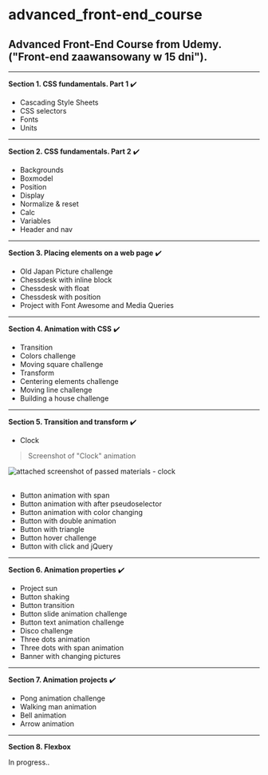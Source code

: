 # advanced_front-end_course
## Advanced Front-End Course from Udemy.  ("Front-end zaawansowany w 15 dni").

- - -

**Section 1. CSS fundamentals. Part 1** :heavy_check_mark:
* Cascading Style Sheets
* CSS selectors 
* Fonts
* Units

- - -

**Section 2. CSS fundamentals. Part 2** :heavy_check_mark:
* Backgrounds
* Boxmodel
* Position 
* Display 
* Normalize & reset
* Calc
* Variables
* Header and nav

- - -

**Section 3. Placing elements on a web page** :heavy_check_mark:
* Old Japan Picture challenge
* Chessdesk with inline block
* Chessdesk with float
* Chessdesk with position
* Project with Font Awesome and Media Queries

- - -

**Section 4. Animation with CSS** :heavy_check_mark:
* Transition
* Colors challenge
* Moving square challenge
* Transform
* Centering elements challenge
* Moving line challenge
* Building a house challenge

- - -

**Section 5. Transition and transform** :heavy_check_mark:
* Clock

> Screenshot of "Clock" animation

![attached screenshot of passed materials - clock](img_final_scrn/zegar.jpg)    <br/><br/>

* Button animation with span
* Button animation with after pseudoselector
* Button animation with color changing
* Button with double animation
* Button with triangle
* Button hover challenge
* Button with click and jQuery

- - -

**Section 6. Animation properties** :heavy_check_mark:
* Project sun
* Button shaking
* Button transition
* Button slide animation challenge
* Button text animation challenge
* Disco challenge
* Three dots animation
* Three dots with span animation
* Banner with changing pictures

- - -

**Section 7. Animation projects** :heavy_check_mark:

* Pong animation challenge
* Walking man animation
* Bell animation
* Arrow animation

- - -

**Section 8. Flexbox**

In progress..
